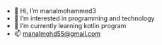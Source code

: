 - 👋 Hi, I’m manalmohammed3
- 👀 I’m interested in programming and technology
- 🌱 I’m currently learning kotlin program
- 📫 manalmohd55@gmail.com

<!---
manalmohammed3/manalmohammed3 is a ✨ special ✨ repository because its `README.md` (this file) appears on your GitHub profile.
You can click the Preview link to take a look at your changes.
--->
